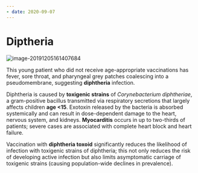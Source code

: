 ```yaml
---
- date: 2020-09-07
---
```


# Diptheria

<!-- diptheria age, cause, symptoms, diagnosis, treatment, complication -->

![image-20191205161407684](https://photos.thisispiggy.com/file/wikiFiles/image-20191205161407684.png)

This young patient who did not receive  age-appropriate vaccinations has fever, sore throat, and pharyngeal grey patches coalescing into a pseudomembrane, suggesting **diphtheria** infection.

Diphtheria is caused by **toxigenic strains** of _Corynebacterium diphtheriae_, a gram-positive bacillus transmitted via respiratory secretions that largely affects children **age <15**.  Exotoxin released by the bacteria is absorbed systemically and can  result in dose-dependent damage to the heart, nervous system, and  kidneys. **Myocarditis** occurs in up to two-thirds of patients; severe cases are associated with complete heart block and heart failure.

Vaccination with **diphtheria toxoid** significantly reduces the likelihood of infection with toxigenic  strains of diphtheria; this not only reduces the risk of developing  active infection but also limits asymptomatic carriage of toxigenic  strains (causing population-wide declines in prevalence).
